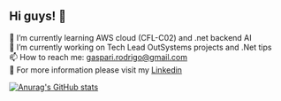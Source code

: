 ## Hi guys! 👋

🌱 I’m currently learning AWS cloud (CFL-C02) and .net backend AI </br>
🔭 I’m currently working on Tech Lead OutSystems projects and .Net tips </br>
📫 How to reach me: gaspari.rodrigo@gmail.com </br>
📖 For more information please visit my <a href= "https://www.linkedin.com/in/rodrigo-gaspari-38445526/"> Linkedin </a></br>  

[![Anurag's GitHub stats](https://github-readme-stats.vercel.app/api?username=rodrigogaspari&show_icons=true)](https://github.com/rodrigogaspari/github-readme-stats)

<!--
**rodrigogaspari/rodrigogaspari** is a ✨ _special_ ✨ repository because its `README.md` (this file) appears on your GitHub profile.

Here are some ideas to get you started:
- 👯 I’m looking to collaborate on ...
- 🤔 I’m looking for help with ...
- 💬 Ask me about ...
...
- 😄 Pronouns: ...
- ⚡ Fun fact: ...
-->

